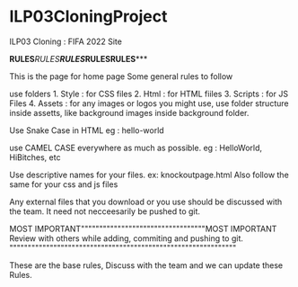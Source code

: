 # ILP03CloningProject
ILP03 Cloning : FIFA 2022 Site


******RULES*******RULES******RULES*******RULES******RULES*******



This is the page for home page
Some general rules to follow

use folders
    1. Style : for CSS files
    2. Html : for HTML fiiles
    3. Scripts : for JS Files
    4. Assets : for any images or logos you might use, 
                use folder structure inside assetts,
                like background images inside background folder.

Use Snake Case in HTML
eg : hello-world



use CAMEL CASE everywhere as much as possible.
eg : HelloWorld, HiBitches, etc

Use descriptive names for your files. ex: knockoutpage.html
Also follow the same for your css and js files


Any external files that you download or you use should be discussed with the team. It need not necceesarily be pushed to git.


MOST IMPORTANT""""""""""""""""""""""""""""""""""MOST IMPORTANT
Review with others while adding, commiting and pushing to git.
""""""""""""""""""""""""""""""""""""""""""""""""""""""""""""""

These are the base rules, Discuss with the team and we can update these Rules.